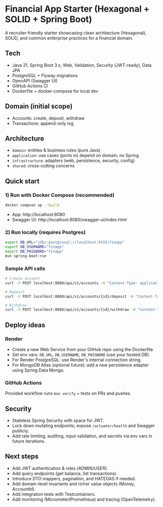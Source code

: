 # Financial App Starter (Hexagonal + SOLID + Spring Boot)

A recruiter‑friendly starter showcasing clean architecture (Hexagonal), SOLID, and common enterprise practices for a financial domain.

## Tech
- Java 21, Spring Boot 3.x, Web, Validation, Security (JWT-ready), Data JPA
- PostgreSQL + Flyway migrations
- OpenAPI (Swagger UI)
- GitHub Actions CI
- Dockerfile + docker-compose for local dev

## Domain (initial scope)
- Accounts: create, deposit, withdraw
- Transactions: append-only log

## Architecture
- `domain`: entities & business rules (pure Java)
- `application`: use cases (ports in) depend on domain; no Spring
- `infrastructure`: adapters (web, persistence, security, config)
- `shared`: cross-cutting concerns

## Quick start

### 1) Run with Docker Compose (recommended)
```bash
docker compose up --build
```
- App: http://localhost:8080
- Swagger UI: http://localhost:8080/swagger-ui/index.html

### 2) Run locally (requires Postgres)
```bash
export DB_URL="jdbc:postgresql://localhost:5432/finapp"
export DB_USERNAME="finapp"
export DB_PASSWORD="finapp"
mvn spring-boot:run
```

### Sample API calls
```bash
# Create account
curl -X POST localhost:8080/api/v1/accounts -H "Content-Type: application/json" -d '{"ownerId":"user-123"}' -i

# Deposit
curl -X POST localhost:8080/api/v1/accounts/{id}/deposit -H "Content-Type: application/json" -d '{"amount": "100.00"}' -i

# Withdraw
curl -X POST localhost:8080/api/v1/accounts/{id}/withdraw -H "Content-Type: application/json" -d '{"amount": "50.00"}' -i
```

## Deploy ideas

### Render
- Create a new Web Service from your GitHub repo using the Dockerfile.
- Set env vars: `DB_URL`, `DB_USERNAME`, `DB_PASSWORD` (use your hosted DB).
- For Render PostgreSQL: use Render's internal connection string.
- For MongoDB Atlas (optional future): add a new persistence adapter using Spring Data Mongo.

### GitHub Actions
Provided workflow runs `mvn verify` + tests on PRs and pushes.

## Security
- Stateless Spring Security with space for JWT.
- Lock down mutating endpoints; expose `/actuator/health` and Swagger publicly.
- Add rate limiting, auditing, input validation, and secrets via env vars in future iterations.

## Next steps
- Add JWT authentication & roles (ADMIN/USER).
- Add query endpoints (get balance, list transactions).
- Introduce DTO mappers, pagination, and HATEOAS if needed.
- Add domain-level invariants and richer value objects (Money, AccountId).
- Add integration tests with Testcontainers.
- Add monitoring (Micrometer/Prometheus) and tracing (OpenTelemetry).
